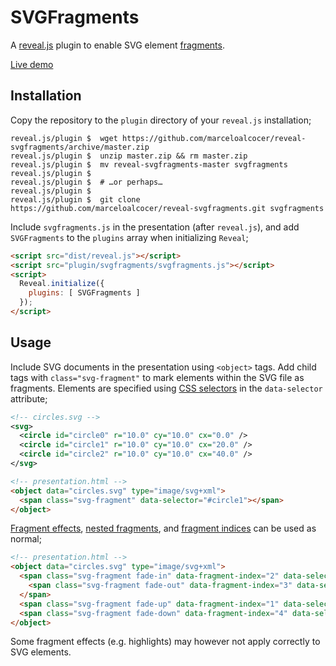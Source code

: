 # SVGFragments

A [reveal.js](https://github.com/hakimel/reveal.js) plugin to enable SVG element [fragments](https://revealjs.com/fragments/).

[Live demo](https://marceloalcocer.github.io/svgfragments.html)

## Installation

Copy the repository to the `plugin` directory of your `reveal.js` installation;

```shell
reveal.js/plugin $  wget https://github.com/marceloalcocer/reveal-svgfragments/archive/master.zip
reveal.js/plugin $  unzip master.zip && rm master.zip
reveal.js/plugin $  mv reveal-svgfragments-master svgfragments
reveal.js/plugin $
reveal.js/plugin $  # …or perhaps…
reveal.js/plugin $
reveal.js/plugin $  git clone https://github.com/marceloalcocer/reveal-svgfragments.git svgfragments
```

Include `svgfragments.js` in the presentation (after `reveal.js`), and add `SVGFragments` to the `plugins` array when initializing `Reveal`;

```html
<script src="dist/reveal.js"></script>
<script src="plugin/svgfragments/svgfragments.js"></script>
<script>
  Reveal.initialize({
    plugins: [ SVGFragments ]
  });
</script>
```

## Usage

Include SVG documents in the presentation using `<object>` tags.  Add child tags with `class="svg-fragment"` to mark elements within the SVG file as fragments. Elements are specified using [CSS selectors](https://developer.mozilla.org/en-US/docs/Web/CSS/CSS_Selectors) in the `data-selector` attribute;

```svg
<!-- circles.svg -->
<svg>
  <circle id="circle0" r="10.0" cy="10.0" cx="0.0" />
  <circle id="circle1" r="10.0" cy="10.0" cx="20.0" />
  <circle id="circle2" r="10.0" cy="10.0" cx="40.0" />
</svg>
```

```html
<!-- presentation.html -->
<object data="circles.svg" type="image/svg+xml">
  <span class="svg-fragment" data-selector="#circle1"></span>
</object>
```

[Fragment effects](https://revealjs.com/fragments/), [nested fragments](https://revealjs.com/fragments/#nested-fragments), and [fragment indices](https://revealjs.com/fragments/#fragment-order) can be used as normal;

```html
<!-- presentation.html -->
<object data="circles.svg" type="image/svg+xml">
  <span class="svg-fragment fade-in" data-fragment-index="2" data-selector="#circle0">
    <span class="svg-fragment fade-out" data-fragment-index="3" data-selector="#circle0"></span>
  </span>
  <span class="svg-fragment fade-up" data-fragment-index="1" data-selector="#circle1"></span>
  <span class="svg-fragment fade-down" data-fragment-index="4" data-selector="#circle2"></span>
</object>
```

Some fragment effects (e.g. highlights) may however not apply correctly to SVG elements.

